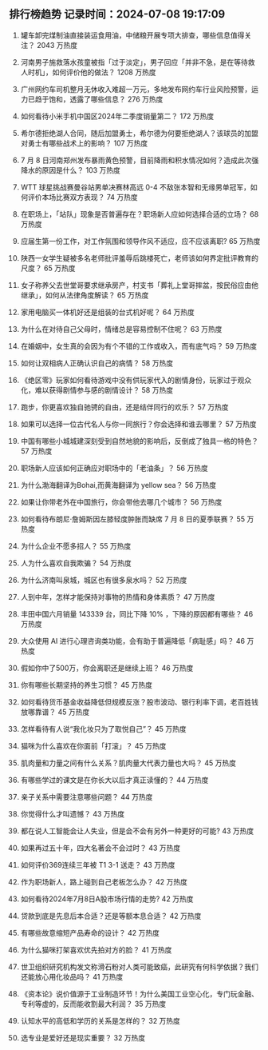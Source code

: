 
## 排行榜趋势 记录时间：2024-07-08 19:17:09
  
  1. 罐车卸完煤制油直接装运食用油，中储粮开展专项大排查，哪些信息值得关注？ 2043 万热度
    
  2. 河南男子施救落水孩童被指「过于淡定」，男子回应「并非不急，是在等待救人时机」，如何评价他的做法？ 1208 万热度
    
  3. 广州网约车司机整月无休收入难超一万元，多地发布网约车行业风险预警，运力已趋于饱和，透露了哪些信息？ 276 万热度
    
  4. 如何看待小米手机中国区2024年二季度销量第二？ 172 万热度
    
  5. 希尔德拒绝湖人合同，随后加盟勇士，希尔德为何要拒绝湖人？该球员的加盟对勇士有哪些战术上的影响？ 107 万热度
    
  6. 7 月 8 日河南郑州发布暴雨黄色预警，目前降雨和积水情况如何？造成此次强降水的原因是什么？ 103 万热度
    
  7. WTT 球星挑战赛曼谷站男单决赛林高远 0-4 不敌张本智和无缘男单冠军，如何评价本场比赛双方表现？ 74 万热度
    
  8. 在职场上，「站队」现象是否普遍存在？职场新人应如何选择合适的立场？ 68 万热度
    
  9. 应届生第一份工作，对工作氛围和领导作风不适应，应不应该离职? 65 万热度
    
  10. 陕西一女学生疑被多名老师批评羞辱后跳楼死亡，老师该如何界定批评教育的尺度？ 65 万热度
    
  11. 女子称养父去世堂哥要求继承房产，村支书「葬礼上堂哥摔盆，按民俗应由他继承」，如何从法律角度解读？ 65 万热度
    
  12. 家用电脑买一体机好还是组装的台式机好呢？ 64 万热度
    
  13. 为什么在对待自己父母时，情绪总是容易控制不住呢？ 63 万热度
    
  14. 在婚姻中，女生真的会因为有个不错的工作或收入，而有底气吗？ 59 万热度
    
  15. 如何让双相病人正确认识自己的病情？ 58 万热度
    
  16. 《绝区零》玩家如何看待游戏中没有供玩家代入的剧情身份，玩家过于观众化，难以获得剧情参与感的剧情设计？ 58 万热度
    
  17. 跑步，你更喜欢独自驰骋的自由，还是结伴同行的欢乐？ 57 万热度
    
  18. 如果可以选择一位古代名人与你一同旅行？你会选择和谁去哪里？ 57 万热度
    
  19. 中国有哪些小城城建深刻受到自然地貌的影响后，反倒成了独具一格的特色？ 57 万热度
    
  20. 职场新人应该如何正确应对职场中的「老油条」？ 56 万热度
    
  21. 为什么渤海翻译为Bohai,而黄海翻译为 yellow sea？ 56 万热度
    
  22. 如果让你带老外在中国旅行，你会带他去哪几个城市？ 56 万热度
    
  23. 如何看待布朗尼·詹姆斯因左膝轻度肿胀而缺席 7 月 8 日的夏季联赛？ 55 万热度
    
  24. 为什么企业不愿多招人？ 55 万热度
    
  25. 人为什么喜欢自我欺骗？ 54 万热度
    
  26. 为什么济南叫泉城，城区也有很多泉水吗？ 52 万热度
    
  27. 人到中年，怎样才能保持对事物的热情和身体素质？ 47 万热度
    
  28. 丰田中国六月销量 143339 台，同比下降 10% ，下降的原因都有哪些？ 46 万热度
    
  29. 大众使用 AI 进行心理咨询类功能，会有助于普遍降低「病耻感」吗？ 46 万热度
    
  30. 假如你中了500万，你会离职还是继续上班？ 46 万热度
    
  31. 你有哪些长期坚持的养生习惯？ 45 万热度
    
  32. 如何看待货币基金收益降低但规模反涨？股市波动、银行利率下调，老百姓钱放哪靠谱？ 45 万热度
    
  33. 怎样看待有人说“我化妆只为了取悦自己”？ 45 万热度
    
  34. 猫咪为什么喜欢在你面前「打滚」？ 45 万热度
    
  35. 肌肉量和力量之间有什么关系？肌肉量大代表力量也大吗？ 45 万热度
    
  36. 有哪些学过的课文是在你长大以后才真正读懂的？ 44 万热度
    
  37. 亲子关系中需要注意哪些问题？ 44 万热度
    
  38. 你觉得什么才叫遗憾？ 43 万热度
    
  39. 都在说人工智能会让人失业，但是会不会有另外一种更好的可能? 43 万热度
    
  40. 如果再过五十年，四大名著会不会过时？ 43 万热度
    
  41. 如何评价369连续三年被 T1 3-1 送走？ 43 万热度
    
  42. 作为职场新人，路上碰到自己老板怎么办？ 42 万热度
    
  43. 如何看待2024年7月8日A股市场行情的走势? 42 万热度
    
  44. 贷款到底是先息后本合适？还是等额本息合适？ 42 万热度
    
  45. 有哪些故意缩短产品寿命的设计？ 42 万热度
    
  46. 为什么猫咪打架喜欢优先拍对方的脸？ 41 万热度
    
  47. 世卫组织研究机构发文称滑石粉对人类可能致癌，此研究有何科学依据？我们还能放心用化妆品吗？ 41 万热度
    
  48. 《资本论》说价值源于工业制造环节！为什么美国工业空心化，专门玩金融、专利等虚的，反而能收割最大利润？ 35 万热度
    
  49. 认知水平的高低和学历的关系是怎样的？ 32 万热度
    
  50. 选专业是爱好还是现实重要？ 32 万热度
    